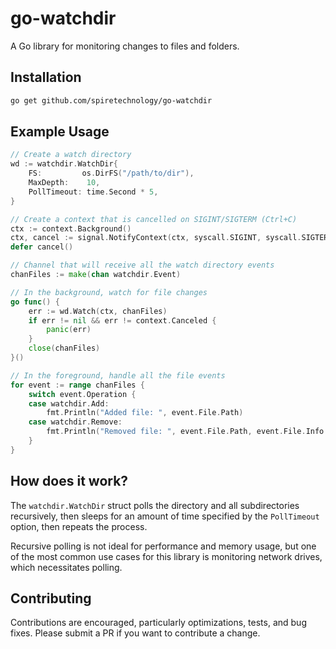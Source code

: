 # go-watchdir

A Go library for monitoring changes to files and folders.

## Installation

```sh
go get github.com/spiretechnology/go-watchdir
```

## Example Usage

```go
// Create a watch directory
wd := watchdir.WatchDir{
    FS:         os.DirFS("/path/to/dir"),
    MaxDepth:    10,
    PollTimeout: time.Second * 5,
}

// Create a context that is cancelled on SIGINT/SIGTERM (Ctrl+C)
ctx := context.Background()
ctx, cancel := signal.NotifyContext(ctx, syscall.SIGINT, syscall.SIGTERM)
defer cancel()

// Channel that will receive all the watch directory events
chanFiles := make(chan watchdir.Event)

// In the background, watch for file changes
go func() {
    err := wd.Watch(ctx, chanFiles)
    if err != nil && err != context.Canceled {
        panic(err)
    }
    close(chanFiles)
}()

// In the foreground, handle all the file events
for event := range chanFiles {
    switch event.Operation {
    case watchdir.Add:
        fmt.Println("Added file: ", event.File.Path)
    case watchdir.Remove:
        fmt.Println("Removed file: ", event.File.Path, event.File.Info.Size())
    }
}
```

## How does it work?

The `watchdir.WatchDir` struct polls the directory and all subdirectories recursively, then sleeps for an amount of time specified by the `PollTimeout` option, then repeats the process.

Recursive polling is not ideal for performance and memory usage, but one of the most common use cases for this library is monitoring network drives, which necessitates polling.

## Contributing

Contributions are encouraged, particularly optimizations, tests, and bug fixes. Please submit a PR if you want to contribute a change.
